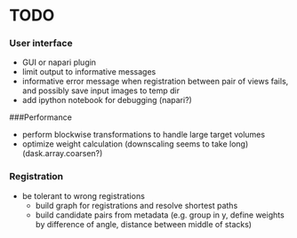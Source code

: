 # TODO

### User interface
- GUI or napari plugin
- limit output to informative messages
- informative error message when registration between pair of views fails, and possibly save input images to temp dir
- add ipython notebook for debugging (napari?)


###Performance
- perform blockwise transformations to handle large target volumes
- optimize weight calculation (downscaling seems to take long) (dask.array.coarsen?)


### Registration
- be tolerant to wrong registrations
  - build graph for registrations and resolve shortest paths
  - build candidate pairs from metadata (e.g. group in y, define weights by difference of angle, distance between middle of stacks)